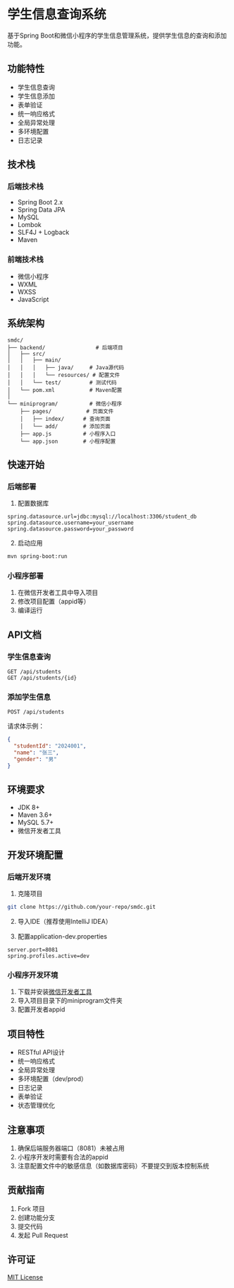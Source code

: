 # 学生信息查询系统

基于Spring Boot和微信小程序的学生信息管理系统，提供学生信息的查询和添加功能。

## 功能特性

- 学生信息查询
- 学生信息添加
- 表单验证
- 统一响应格式
- 全局异常处理
- 多环境配置
- 日志记录

## 技术栈

### 后端技术栈

- Spring Boot 2.x
- Spring Data JPA
- MySQL
- Lombok
- SLF4J + Logback
- Maven

### 前端技术栈

- 微信小程序
- WXML
- WXSS
- JavaScript

## 系统架构

```
smdc/
├── backend/                # 后端项目
│   ├── src/
│   │   ├── main/
│   │   │   ├── java/     # Java源代码
│   │   │   └── resources/ # 配置文件
│   │   └── test/         # 测试代码
│   └── pom.xml           # Maven配置
│
└── miniprogram/          # 微信小程序
    ├── pages/           # 页面文件
    │   ├── index/      # 查询页面
    │   └── add/        # 添加页面
    ├── app.js          # 小程序入口
    └── app.json        # 小程序配置

```

## 快速开始

### 后端部署

1. 配置数据库
```properties
spring.datasource.url=jdbc:mysql://localhost:3306/student_db
spring.datasource.username=your_username
spring.datasource.password=your_password
```

2. 启动应用
```bash
mvn spring-boot:run
```

### 小程序部署

1. 在微信开发者工具中导入项目
2. 修改项目配置（appid等）
3. 编译运行

## API文档

### 学生信息查询

```
GET /api/students
GET /api/students/{id}
```

### 添加学生信息

```
POST /api/students
```

请求体示例：
```json
{
  "studentId": "2024001",
  "name": "张三",
  "gender": "男"
}
```

## 环境要求

- JDK 8+
- Maven 3.6+
- MySQL 5.7+
- 微信开发者工具

## 开发环境配置

### 后端开发环境

1. 克隆项目
```bash
git clone https://github.com/your-repo/smdc.git
```

2. 导入IDE（推荐使用IntelliJ IDEA）

3. 配置application-dev.properties
```properties
server.port=8081
spring.profiles.active=dev
```

### 小程序开发环境

1. 下载并安装[微信开发者工具](https://developers.weixin.qq.com/miniprogram/dev/devtools/download.html)
2. 导入项目目录下的miniprogram文件夹
3. 配置开发者appid

## 项目特性

- RESTful API设计
- 统一响应格式
- 全局异常处理
- 多环境配置（dev/prod）
- 日志记录
- 表单验证
- 状态管理优化

## 注意事项

1. 确保后端服务器端口（8081）未被占用
2. 小程序开发时需要有合法的appid
3. 注意配置文件中的敏感信息（如数据库密码）不要提交到版本控制系统

## 贡献指南

1. Fork 项目
2. 创建功能分支
3. 提交代码
4. 发起 Pull Request

## 许可证

[MIT License](LICENSE) 